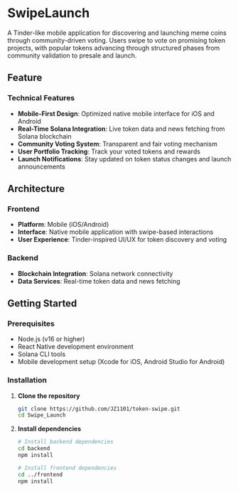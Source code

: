 # SwipeLaunch 

A Tinder-like mobile application for discovering and launching meme coins through community-driven voting. Users swipe to vote on promising token projects, with popular tokens advancing through structured phases from community validation to presale and launch.

## Feature

### Technical Features
- **Mobile-First Design**: Optimized native mobile interface for iOS and Android
- **Real-Time Solana Integration**: Live token data and news fetching from Solana blockchain
- **Community Voting System**: Transparent and fair voting mechanism
- **User Portfolio Tracking**: Track your voted tokens and rewards
- **Launch Notifications**: Stay updated on token status changes and launch announcements

##  Architecture

### Frontend
- **Platform**: Mobile (iOS/Android)
- **Interface**: Native mobile application with swipe-based interactions
- **User Experience**: Tinder-inspired UI/UX for token discovery and voting

### Backend
- **Blockchain Integration**: Solana network connectivity
- **Data Services**: Real-time token data and news fetching

##  Getting Started

### Prerequisites
- Node.js (v16 or higher)
- React Native development environment
- Solana CLI tools
- Mobile development setup (Xcode for iOS, Android Studio for Android)

### Installation

1. **Clone the repository**
   ```bash
   git clone https://github.com/JZ1101/token-swipe.git
   cd Swipe_Launch
   ```

2. **Install dependencies**
   ```bash
   # Install backend dependencies
   cd backend
   npm install

   # Install frontend dependencies
   cd ../frontend
   npm install
   ```
